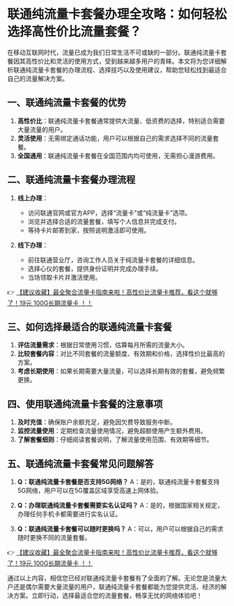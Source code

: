# 联通纯流量卡套餐办理全攻略：如何轻松选择高性价比流量套餐？

在移动互联网时代，流量已成为我们日常生活不可或缺的一部分。联通纯流量卡套餐因其高性价比和灵活的使用方式，受到越来越多用户的青睐。本文将为您详细解析联通纯流量卡套餐的办理流程、选择技巧以及使用建议，帮助您轻松找到最适合自己的流量解决方案。

## 一、联通纯流量卡套餐的优势

1. **高性价比**：联通纯流量卡套餐通常提供大流量、低资费的选择，特别适合需要大量流量的用户。
2. **灵活使用**：无需绑定通话功能，用户可以根据自己的需求选择不同的流量套餐。
3. **全国通用**：联通纯流量卡套餐在全国范围内均可使用，无需担心漫游费用。

## 二、联通纯流量卡套餐办理流程

1. **线上办理**：
   - 访问联通官网或官方APP，选择“流量卡”或“纯流量卡”选项。
   - 浏览并选择合适的流量套餐，填写个人信息并完成支付。
   - 等待卡片邮寄到家，按照说明激活即可使用。

2. **线下办理**：
   - 前往联通营业厅，咨询工作人员关于纯流量卡套餐的详细信息。
   - 选择心仪的套餐，提供身份证明并完成办理手续。
   - 当场领取卡片并激活使用。

👉 [【建议收藏】最全聚合流量卡指南来啦！高性价比流量卡推荐，看这个就够了！19元 100G长期流量卡 ！！](https://bit.ly/Liuliangka)

## 三、如何选择最适合的联通纯流量卡套餐

1. **评估流量需求**：根据日常使用习惯，估算每月所需的流量大小。
2. **比较套餐内容**：对比不同套餐的流量额度、有效期和价格，选择性价比最高的方案。
3. **考虑长期使用**：如果长期需要大量流量，可以选择长期有效的套餐，避免频繁更换。

## 四、使用联通纯流量卡套餐的注意事项

1. **及时充值**：确保账户余额充足，避免因欠费导致服务中断。
2. **监控流量使用**：定期检查流量使用情况，避免超额使用产生额外费用。
3. **了解套餐细则**：仔细阅读套餐说明，了解流量使用范围、有效期等细节。

## 五、联通纯流量卡套餐常见问题解答

1. **Q：联通纯流量卡套餐是否支持5G网络？**
   A：是的，联通纯流量卡套餐支持5G网络，用户可以在5G覆盖区域享受高速上网体验。

2. **Q：办理联通纯流量卡套餐需要实名认证吗？**
   A：是的，根据国家相关规定，办理任何手机卡都需要进行实名认证。

3. **Q：联通纯流量卡套餐可以随时更换吗？**
   A：可以，用户可以根据自己的需求随时更换不同的流量套餐。

👉 [【建议收藏】最全聚合流量卡指南来啦！高性价比流量卡推荐，看这个就够了！19元 100G长期流量卡 ！！](https://bit.ly/Liuliangka)

通过以上内容，相信您已经对联通纯流量卡套餐有了全面的了解。无论您是流量大户还是偶尔需要大量流量的用户，联通纯流量卡套餐都能为您提供灵活、经济的解决方案。立即行动，选择最适合您的流量套餐，畅享无忧的网络体验吧！